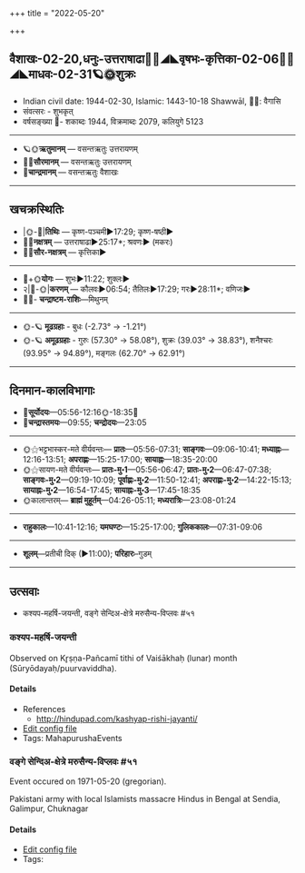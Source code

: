 +++
title = "2022-05-20"

+++
## वैशाखः-02-20,धनुः-उत्तराषाढा🌛🌌◢◣वृषभः-कृत्तिका-02-06🌌🌞◢◣माधवः-02-31🪐🌞शुक्रः
- Indian civil date: 1944-02-30, Islamic: 1443-10-18 Shawwāl, 🌌🌞: वैगासि
- संवत्सरः - शुभकृत्
- वर्षसङ्ख्या 🌛- शकाब्दः 1944, विक्रमाब्दः 2079, कलियुगे 5123
___________________
- 🪐🌞**ऋतुमानम्** — वसन्तऋतुः उत्तरायणम्
- 🌌🌞**सौरमानम्** — वसन्तऋतुः उत्तरायणम्
- 🌛**चान्द्रमानम्** — वसन्तऋतुः वैशाखः
___________________


## खचक्रस्थितिः
- |🌞-🌛|**तिथिः** — कृष्ण-पञ्चमी►17:29; कृष्ण-षष्ठी►  
- 🌌🌛**नक्षत्रम्** — उत्तराषाढा►25:17*; श्रवणः► (मकरः)  
- 🌌🌞**सौर-नक्षत्रम्** — कृत्तिका►  
___________________
- 🌛+🌞**योगः** — शुभः►11:22; शुक्लः►  
- २|🌛-🌞|**करणम्** — कौलवः►06:54; तैतिलः►17:29; गरः►28:11*; वणिजः►  
- 🌌🌛- **चन्द्राष्टम-राशिः**—मिथुनम्  
___________________
- 🌞-🪐 **मूढग्रहाः** - बुधः (-2.73° → -1.21°)
- 🌞-🪐 **अमूढग्रहाः** - गुरुः (57.30° → 58.08°), शुक्रः (39.03° → 38.83°), शनैश्चरः (93.95° → 94.89°), मङ्गलः (62.70° → 62.91°)
___________________


## दिनमान-कालविभागाः
- 🌅**सूर्योदयः**—05:56-12:16🌞️-18:35🌇  
- 🌛**चन्द्रास्तमयः**—09:55; **चन्द्रोदयः**—23:05  
___________________
- 🌞⚝भट्टभास्कर-मते वीर्यवन्तः— **प्रातः**—05:56-07:31; **साङ्गवः**—09:06-10:41; **मध्याह्नः**—12:16-13:51; **अपराह्णः**—15:25-17:00; **सायाह्नः**—18:35-20:00  
- 🌞⚝सायण-मते वीर्यवन्तः— **प्रातः-मु॰1**—05:56-06:47; **प्रातः-मु॰2**—06:47-07:38; **साङ्गवः-मु॰2**—09:19-10:09; **पूर्वाह्णः-मु॰2**—11:50-12:41; **अपराह्णः-मु॰2**—14:22-15:13; **सायाह्नः-मु॰2**—16:54-17:45; **सायाह्नः-मु॰3**—17:45-18:35  
- 🌞कालान्तरम्— **ब्राह्मं मुहूर्तम्**—04:26-05:11; **मध्यरात्रिः**—23:08-01:24  
___________________
- **राहुकालः**—10:41-12:16; **यमघण्टः**—15:25-17:00; **गुलिककालः**—07:31-09:06  
___________________
- **शूलम्**—प्रतीची दिक् (►11:00); **परिहारः**–गुडम्  
___________________

## उत्सवाः
- कश्यप-महर्षि-जयन्ती, वङ्गे सेन्दिअ-क्षेत्रे मरुसैन्य-विप्लवः #५१
### कश्यप-महर्षि-जयन्ती

Observed on Kr̥ṣṇa-Pañcamī tithi of Vaiśākhaḥ (lunar) month (Sūryōdayaḥ/puurvaviddha). 



#### Details
- References
  - http://hindupad.com/kashyap-rishi-jayanti/
- [Edit config file](https://github.com/jyotisham/adyatithi/blob/master/mahApuruSha/RShi/lunar_month/tithi/02/20/kazyapa~maharSi~jayantI.toml)
- Tags: MahapurushaEvents


### वङ्गे सेन्दिअ-क्षेत्रे मरुसैन्य-विप्लवः #५१

Event occured on 1971-05-20 (gregorian). 

Pakistani army with local Islamists massacre Hindus in Bengal at Sendia, Galimpur, Chuknagar

#### Details
- [Edit config file](https://github.com/jyotisham/adyatithi/blob/master/mahApuruSha/xatra-later/gregorian/day/05/20/vange_sendia-kShetre_marusainya-viplavaH.toml)
- Tags: 


